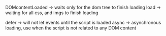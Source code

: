 
DOMcontentLoaded -> waits only for the dom tree to finish loading
load -> waiting for all css, and imgs to finish loading


defer -> will not let events until the script is loaded
async -> asynchronous loading, use when the script is not related to any DOM content


<script src='script.js' defer> </script>
